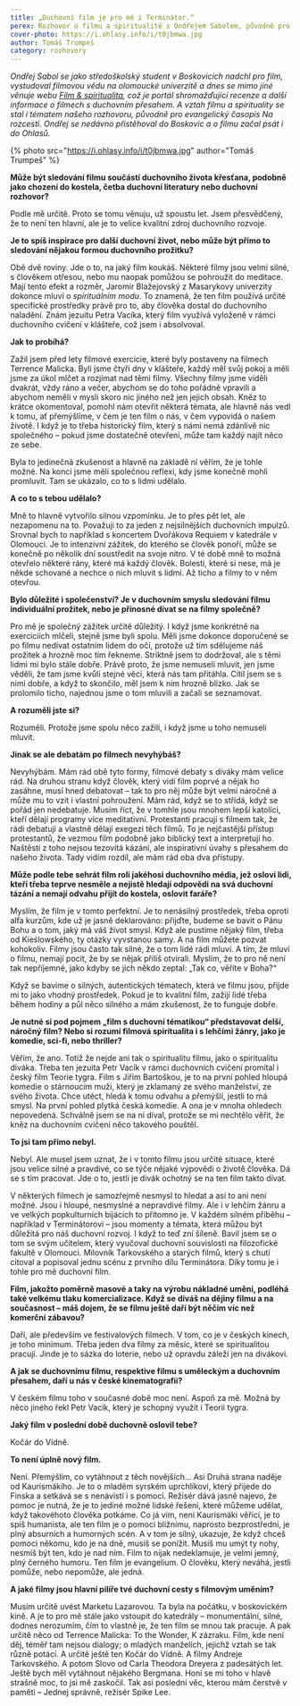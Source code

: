 ```yaml
---
title: „Duchovní film je pro mě i Terminátor.“
perex: Rozhovor o filmu a spiritualitě s Ondřejem Sabolem, původně pro evangelický časopis Na rozcestí. Ondřej se nedávno přistěhoval do Boskovic a o filmu začal psát i do Ohlasů.
cover-photo: https://i.ohlasy.info/i/t0jbmwa.jpg
author: Tomáš Trumpeš
category: rozhovory
---
```


*Ondřej Sabol se jako středoškolský student v Boskovicích nadchl pro film, vystudoval filmovou vědu na olomoucké univerzitě a dnes se mimo jiné věnuje webu [Film & spiritualita](http://www.filmaspiritualita.cz), což je portál shromažďující recenze a další informace o filmech s duchovním přesahem. A vztah filmu a spirituality se stal i tématem našeho rozhovoru, původně pro evangelický časopis Na rozcestí. Ondřej se nedávno přistěhoval do Boskovic a o filmu začal psát i do Ohlasů.*

{% photo src="https://i.ohlasy.info/i/t0jbmwa.jpg" author="Tomáš Trumpeš" %}

**Může být sledování filmu součástí duchovního života křesťana, podobně jako chození do kostela, četba duchovní literatury nebo duchovní rozhovor?**

Podle mě určitě. Proto se tomu věnuju, už spoustu let. Jsem přesvědčený, že to není ten hlavní, ale je to velice kvalitní zdroj duchovního rozvoje.

**Je to spíš inspirace pro další duchovní život, nebo může být přímo to sledování nějakou formou duchovního prožitku?**

Obě dvě roviny. Jde o to, na jaký film koukáš. Některé filmy jsou velmi silné, s člověkem otřesou, nebo mu naopak pomůžou se pohroužit do meditace. Mají tento efekt a rozměr, Jaromír Blažejovský z Masarykovy univerzity dokonce mluví o *spirituálním modu*. To znamená, že ten film používá určité specifické prostředky právě pro to, aby člověka dostal do duchovního naladění. Znám jezuitu Petra Vacíka, který film využívá vyloženě v rámci duchovního cvičení v klášteře, což jsem i absolvoval.

**Jak to probíhá?**

Zažil jsem před lety filmové exercicie, které byly postaveny na filmech Terrence Malicka. Byli jsme čtyři dny v klášteře, každý měl svůj pokoj a měli jsme za úkol mlčet a rozjímat nad těmi filmy. Všechny filmy jsme viděli dvakrát, vždy ráno a večer, abychom se do toho pořádně vpravili a abychom neměli v mysli skoro nic jiného než jen jejich obsah. Kněz to krátce okomentoval, pomohl nám otevřít některá témata, ale hlavně nás vedl k tomu, ať přemýšlíme, v čem je ten film o nás, v čem vypovídá o našem životě. I když je to třeba historický film, který s námi nemá zdánlivě nic společného – pokud jsme dostatečně otevření, může tam každý najít něco ze sebe. 

Byla to jedinečná zkušenost a hlavně na základě ní věřím, že je tohle možné. Na konci jsme měli společnou reflexi, kdy jsme konečně mohli promluvit. Tam se ukázalo, co to s lidmi udělalo.

**A co to s tebou udělalo?**

Mně to hlavně vytvořilo silnou vzpomínku. Je to přes pět let, ale nezapomenu na to. Považuji to za jeden z nejsilnějších duchovních impulzů. Srovnal bych to například s koncertem Dvořákova Requiem v katedrále v Olomouci. Je to intenzivní zážitek, do kterého se člověk ponoří, může se konečně po několik dní soustředit na svoje nitro. V té době mně to možná otevřelo některé rány, které má každý člověk. Bolesti, které si nese, má je někde schované a nechce o nich mluvit s lidmi. Až ticho a filmy to v něm otevřou.

**Bylo důležité i společenství? Je v duchovním smyslu sledování filmu individuální prožitek, nebo je přínosné dívat se na filmy společně?**

Pro mě je společný zážitek určitě důležitý. I když jsme konkrétně na exerciciích mlčeli, stejně jsme byli spolu. Měli jsme dokonce doporučené se po filmu nedívat ostatním lidem do očí, protože už tím sdělujeme náš prožitek a hrozně moc tím řekneme. Striktně jsem to dodržoval, ale s těmi lidmi mi bylo stále dobře. Právě proto, že jsme nemuseli mluvit, jen jsme věděli, že tam jsme kvůli stejné věci, která nás tam přitáhla. Cítil jsem se s nimi dobře, a když to skončilo, měl jsem k nim hrozně blízko. Jak se prolomilo ticho, najednou jsme o tom mluvili a začali se seznamovat.

**A rozuměli jste si?**

Rozuměli. Protože jsme spolu něco zažili, i když jsme u toho nemuseli mluvit.

**Jinak se ale debatám po filmech nevyhýbáš?**

Nevyhýbám. Mám rád obě tyto formy, filmové debaty s diváky mám velice rád. Na druhou stranu když člověk, který vidí film poprvé a nějak ho zasáhne, musí hned debatovat – tak to pro něj může být velmi náročné a může mu to vzít i vlastní pohroužení. Mám rád, když se to střídá, když se pořád jen nedebatuje. Musím říct, že v tomhle jsou mnohem lepší katolíci, kteří dělají programy více meditativní. Protestanti pracují s filmem tak, že rádi debatují a vlastně dělají exegezi těch filmů. To je nejčastější přístup protestantů, že vezmou film podobně jako biblický text a interpretují ho. Naštěstí z toho nejsou tezovitá kázání, ale inspirativní úvahy s přesahem do našeho života. Tady vidím rozdíl, ale mám rád oba dva přístupy.

**Může podle tebe sehrát film roli jakéhosi duchovního média, jež osloví lidi, kteří třeba teprve nesměle a nejistě hledají odpovědi na svá duchovní tázání a nemají odvahu přijít do kostela, oslovit faráře?**

Myslím, že film je v tomto perfektní. Je to nenásilný prostředek, třeba oproti alfa kurzům, kde už je jasně deklarováno: přijďte, budeme se bavit o Pánu Bohu a o tom, jaký má váš život smysl. Když ale pustíme nějaký film, třeba od Kieślowského, ty otázky vyvstanou samy. A na film můžete pozvat kohokoliv. Filmy jsou často tak silné, že o tom lidé rádi mluví. A tím, že mluví o filmu, nemají pocit, že by se nějak příliš otvírali. Myslím, že to pro ně není tak nepříjemné, jako kdyby se jich někdo zeptal: „Tak co, věříte v Boha?“

Když se bavíme o silných, autentických tématech, která ve filmu jsou, přijde mi to jako vhodný prostředek. Pokud je to kvalitní film, zažijí lidé třeba během hodiny a půl něco silného a mám zkušenost, že to funguje dobře.

**Je nutné si pod pojmem „film s duchovní tématikou“ představovat delší, náročný film? Nebo si rozumí filmová spiritualita i s lehčími žánry, jako je komedie, sci-fi, nebo thriller?**

Věřím, že ano. Totiž že nejde ani tak o spiritualitu filmu, jako o spiritualitu diváka. Třeba ten jezuita Petr Vacík v rámci duchovních cvičení promítal i český film Teorie tygra. Film s Jiřím Bartoškou, je to na první pohled hloupá komedie o stárnoucím muži, který je zklamaný ze svého manželství, ze svého života. Chce utéct, hledá k tomu odvahu a přemýšlí, jestli to má smysl. Na první pohled plytká česká komedie. A ona je v mnoha ohledech nepovedená. Schválně jsem se na ni díval, protože se mi nechtělo věřit, že kněz na duchovním cvičení něco takového pouštěl.

**To jsi tam přímo nebyl.**

Nebyl. Ale musel jsem uznat, že i v tomto filmu jsou určité situace, které jsou velice silné a pravdivé, co se týče nějaké výpovědi o životě člověka. Dá se s tím pracovat. Jde o to, jestli je divák ochotný se na ten film takto dívat.

V některých filmech je samozřejmě nesmysl to hledat a asi to ani není možné. Jsou i hloupé, nesmyslné a nepravdivé filmy. Ale i v lehčím žánru a ve velkých popkulturních bijácích to přítomno je. V každém silném příběhu – například v Terminátorovi – jsou momenty a témata, která můžou být důležitá pro náš duchovní rozvoj. I když to teď zní šíleně. Bavil jsem se o tom se svým učitelem, který vyučoval duchovní souvislosti na filozofické fakultě v Olomouci. Milovník Tarkovského a starých filmů, který s chutí citoval a popisoval jednu scénu z prvního dílu Terminátora. Díky tomu je i tohle pro mě duchovní film.

**Film, jakožto poměrně masové a taky na výrobu nákladné umění, podléhá také velkému tlaku komercializace. Když se díváš na dějiny filmu a na současnost – máš dojem, že se filmu ještě daří být něčím víc než komerční zábavou?**

Daří, ale především ve festivalových filmech. V tom, co je v českých kinech, je toho minimum. Třeba jeden dva filmy za měsíc, které se spiritualitou pracují. Jinde je to sázka do loterie, nebo už opravdu záleží jen na divákovi.

**A jak se duchovnímu filmu, respektive filmu s uměleckým a duchovním přesahem, daří u nás v české kinematografii?**

V českém filmu toho v současné době moc není. Aspoň za mě. Možná by něco jiného řekl Petr Vacík, který je schopný využít i Teorii tygra.

**Jaký film v poslední době duchovně oslovil tebe?**

Kočár do Vídně.

**To není úplně nový film.**

Není. Přemýšlím, co vytáhnout z těch novějších… Asi Druhá strana naděje od Kaurismäkiho. Je to o mladém syrském uprchlíkovi, který přijede do Finska a setkává se s nenávistí i s pomocí. Režisér dává jasně najevo, že pomoc je nutná, že je to jediné možné lidské řešení, které můžeme udělat, když takovéhoto člověka potkáme. Co já vím, není Kaurismäki věřící, je to spíš humanista, ale ten film je o pomoci bližnímu, naprosto bezprostřední, je plný absurních a humorných scén. A v tom je silný, ukazuje, že když chceš pomoci někomu, kdo je na dně, musíš se ponížit. Musíš mu umýt ty nohy, nesmíš být ten, kdo je nad ním. Film to nijak nedeklamuje, je velmi jemný, plný černého humoru. Ten film je evangelium. O člověku, který neváhá, jestli pomůže, nebo nepomůže, ale jedná.

**A jaké filmy jsou hlavní pilíře tvé duchovní cesty s filmovým uměním?**

Musím určitě uvést Marketu Lazarovou. Ta byla na počátku, v boskovickém kině. A je to pro mě stále jako vstoupit do katedrály – monumentální, silné, dodnes nerozumím, čím to vlastně je, že ten film se mnou tak pracuje. A pak určitě něco od Terrence Malicka: To the Wonder, K zázraku. Film, kde není děj, téměř tam nejsou dialogy; o mladých manželích, jejichž vztah se tak různě potácí. A určitě ještě ten Kočár do Vídně. A filmy Andreje Tarkovského. A potom Slovo od Carla Theodora Dreyera z padesátých let. Ještě bych měl vytáhnout nějakého Bergmana. Honí se mi toho v hlavě strašně moc, to jsi mě zaskočil. Tak asi poslední věc, kterou mám čerstvě v paměti – Jednej správně, režisér Spike Lee.
